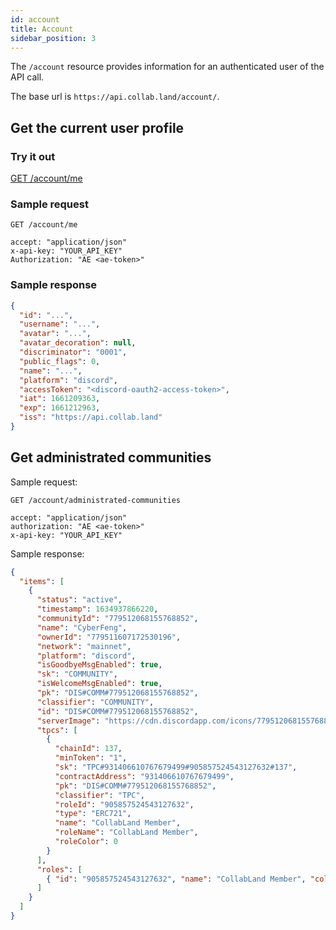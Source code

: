 ```yaml
---
id: account
title: Account
sidebar_position: 3
---
```


The `/account` resource provides information for an authenticated user of the
API call.

The base url is `https://api.collab.land/account/`.

## Get the current user profile

### Try it out

[GET /account/me](https://api.collab.land/explorer/#/AccountController/AccountController.getUserProfile)

### Sample request

```
GET /account/me

accept: "application/json"
x-api-key: "YOUR_API_KEY"
Authorization: "AE <ae-token>"
```

### Sample response

```json
{
  "id": "...",
  "username": "...",
  "avatar": "...",
  "avatar_decoration": null,
  "discriminator": "0001",
  "public_flags": 0,
  "name": "...",
  "platform": "discord",
  "accessToken": "<discord-oauth2-access-token>",
  "iat": 1661209363,
  "exp": 1661212963,
  "iss": "https://api.collab.land"
}
```

## Get administrated communities

Sample request:

```
GET /account/administrated-communities

accept: "application/json"
authorization: "AE <ae-token>"
x-api-key: "YOUR_API_KEY"
```

Sample response:

```json
{
  "items": [
    {
      "status": "active",
      "timestamp": 1634937866220,
      "communityId": "779512068155768852",
      "name": "CyberFeng",
      "ownerId": "779511607172530196",
      "network": "mainnet",
      "platform": "discord",
      "isGoodbyeMsgEnabled": true,
      "sk": "COMMUNITY",
      "isWelcomeMsgEnabled": true,
      "pk": "DIS#COMM#779512068155768852",
      "classifier": "COMMUNITY",
      "id": "DIS#COMM#779512068155768852",
      "serverImage": "https://cdn.discordapp.com/icons/779512068155768852/c88d7391d5c0b970ddb5b61710666c7a.png?size=256",
      "tpcs": [
        {
          "chainId": 137,
          "minToken": "1",
          "sk": "TPC#931406610767679499#905857524543127632#137",
          "contractAddress": "931406610767679499",
          "pk": "DIS#COMM#779512068155768852",
          "classifier": "TPC",
          "roleId": "905857524543127632",
          "type": "ERC721",
          "name": "CollabLand Member",
          "roleName": "CollabLand Member",
          "roleColor": 0
        }
      ],
      "roles": [
        { "id": "905857524543127632", "name": "CollabLand Member", "color": 0 }
      ]
    }
  ]
}
```
